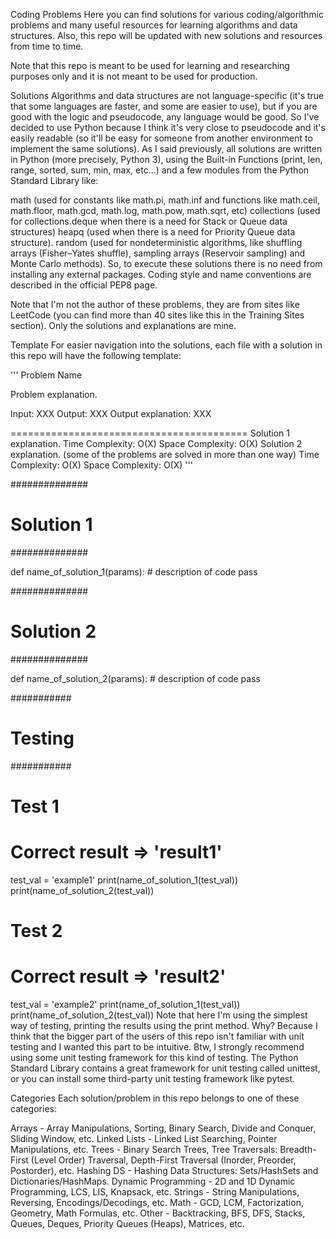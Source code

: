Coding Problems
Here you can find solutions for various coding/algorithmic problems and many useful resources for learning algorithms and data structures.
Also, this repo will be updated with new solutions and resources from time to time.

Note that this repo is meant to be used for learning and researching purposes only and it is not meant to be used for production.

Solutions
Algorithms and data structures are not language-specific (it's true that some languages are faster, and some are easier to use), but if you are good with the logic and pseudocode, any language would be good.
So I've decided to use Python because I think it's very close to pseudocode and it's easily readable (so it'll be easy for someone from another environment to implement the same solutions).
As I said previously, all solutions are written in Python (more precisely, Python 3), using the Built-in Functions (print, len, range, sorted, sum, min, max, etc...) and a few modules from the Python Standard Library like:

math (used for constants like math.pi, math.inf and functions like math.ceil, math.floor, math.gcd, math.log, math.pow, math.sqrt, etc)
collections (used for collections.deque when there is a need for Stack or Queue data structures)
heapq (used when there is a need for Priority Queue data structure).
random (used for nondeterministic algorithms, like shuffling arrays (Fisher–Yates shuffle), sampling arrays (Reservoir sampling) and Monte Carlo methods).
So, to execute these solutions there is no need from installing any external packages.
Coding style and name conventions are described in the official PEP8 page.

Note that I'm not the author of these problems, they are from sites like LeetCode (you can find more than 40 sites like this in the Training Sites section). Only the solutions and explanations are mine.

Template
For easier navigation into the solutions, each file with a solution in this repo will have the following template:

'''
Problem Name

Problem explanation.

Input: XXX
Output: XXX
Output explanation: XXX

=========================================
Solution 1 explanation.
    Time Complexity:    O(X)
    Space Complexity:   O(X)
Solution 2 explanation.
(some of the problems are solved in more than one way)
    Time Complexity:    O(X)
    Space Complexity:   O(X)
'''


##############
# Solution 1 #
##############

def name_of_solution_1(params):
    # description of code
    pass


##############
# Solution 2 #
##############

def name_of_solution_2(params):
    # description of code
    pass


###########
# Testing #
###########

# Test 1
# Correct result => 'result1'
test_val = 'example1'
print(name_of_solution_1(test_val))
print(name_of_solution_2(test_val))

# Test 2
# Correct result => 'result2'
test_val = 'example2'
print(name_of_solution_1(test_val))
print(name_of_solution_2(test_val))
Note that here I'm using the simplest way of testing, printing the results using the print method. Why? Because I think that the bigger part of the users of this repo isn't familiar with unit testing and I wanted this part to be intuitive. Btw, I strongly recommend using some unit testing framework for this kind of testing. The Python Standard Library contains a great framework for unit testing called unittest, or you can install some third-party unit testing framework like pytest.

Categories
Each solution/problem in this repo belongs to one of these categories:

Arrays - Array Manipulations, Sorting, Binary Search, Divide and Conquer, Sliding Window, etc.
Linked Lists - Linked List Searching, Pointer Manipulations, etc.
Trees - Binary Search Trees, Tree Traversals: Breadth-First (Level Order) Traversal, Depth-First Traversal (Inorder, Preorder, Postorder), etc.
Hashing DS - Hashing Data Structures: Sets/HashSets and Dictionaries/HashMaps.
Dynamic Programming - 2D and 1D Dynamic Programming, LCS, LIS, Knapsack, etc.
Strings - String Manipulations, Reversing, Encodings/Decodings, etc.
Math - GCD, LCM, Factorization, Geometry, Math Formulas, etc.
Other - Backtracking, BFS, DFS, Stacks, Queues, Deques, Priority Queues (Heaps), Matrices, etc.
